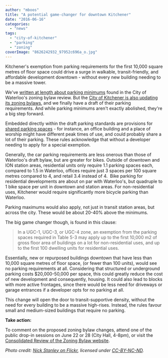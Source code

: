 ```yaml
---
author: "mboos"
title: "A potential game-changer for downtown Kitchener"
date: "2016-06-16"
categories: 
  - "news"
tags: 
  - "city-of-kitchener"
  - "parking"
  - "zoning"
coverImage: "8626242932_97952c696a_o.jpg"
---
```


Kitchener's exemption from parking requirements for the first 10,000 square metres of floor space could drive a surge in walkable, transit-friendly, and affordable development downtown - without every new building needing to be a massive tower.

We've [written at length about parking minimums](/blog/2016/03/20/can-the-city-of-waterloo-move-beyond-parking-minimums/) found in the City of Waterloo's zoning bylaw review. But the [City of Kitchener is also updating its zoning bylaws](https://www.kitchener.ca/en/insidecityhall/CRoZBy-Component-B---First-Draft.asp), and we finally have a draft of their parking requirements. And while parking minimums aren't exactly abolished, they're a big step forward.

Embedded directly within the draft parking standards are provisions for [shared parking spaces](/blog/2016/03/24/shared-parking-reducing-the-burden-on-local-businesses/) - for instance, an office building and a place of worship might have different peak times of use, and could probably share a lot of their parking. These rules acknowledge that without a developer needing to apply for a special exemption.

Generally, the car parking requirements are less onerous than those of Waterloo's draft bylaw, but are greater for bikes. Outside of downtown and ION station areas, residential units only require 1.1 parking spaces each, compared to 1.5 in Waterloo, offices require just 3 spaces per 100 square metres compared to 4, and retail 3.4 instead of 4.  Bike parking for residential developments are about on par with Waterloo's, but quadruple to 1 bike space per unit in downtown and station areas. For non-residential uses, Kitchener would require significantly more bicycle parking than Waterloo.

Parking maximums would also apply, not just in transit station areas, but across the city. These would be about 20-40% above the minimums.

The big game changer though, is found in this clause:

> In a UGC-1, UGC-3, or UGC-4 zone, an exemption from the parking spaces required in Table 5-3 may apply up to the first 10,000 m2 of gross floor area of buildings on a lot for non-residential uses, and up to the first 100 dwelling units for residential uses.

Essentially, new or repurposed buildings downtown that have less than 10,000 square metres of floor space, (or fewer than 100 units), would see no parking requirements at all. Considering that structured or underground parking costs $20,000-50,000 per space, this could greatly reduce the cost of new development and consequently, housing. It could also lead to blocks with more active frontages, since there would be less need for driveways or garage entrances if a developer opts for no parking at all.

This change will open the door to transit-supportive density, without the need for every building to be a massive high-rises. Instead, the rules favour small and medium-sized buildings that require no parking.

**Take action:**

To comment on the proposed zoning bylaw changes, attend one of the public drop-in sessions on June 22 or 28 (City Hall, 4-8pm), or visit the [Consolidated Review of the Zoning Bylaw website](https://www.kitchener.ca/en/insidecityhall/CRoZBy-Component-B---First-Draft.asp).

_Photo credit: [Nick Stanley on Flickr](https://flic.kr/p/e9gKuq), licensed under [CC-BY-NC-ND](https://creativecommons.org/licenses/by-nc-nd/2.0/)._
